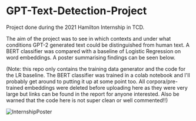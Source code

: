 # GPT-Text-Detection-Project

Project done during the 2021 Hamilton Internship in TCD.

The aim of the project was to see in which contexts and under what conditions GPT-2 generated text could be distinguished from human text. A BERT classifier was compared with a baseline of Logistic Regression on word embeddings. A poster summarising findings can be seen below.

(Note: this repo only contains the training data generator and the code for the LR baseline. The BERT classifier was trained in a colab notebook and I'll probably get around to putting it up at some point too. All corpora/pre-trained embeddings were deleted before uploading here as they were very large but links can be found 
in the report for anyone interested. Also be warned that the code here is not super clean or well commented!!)

![InternshipPoster](https://user-images.githubusercontent.com/70916204/137162932-0bfbac32-e606-4838-874c-d9c2ce857cfb.jpg)
